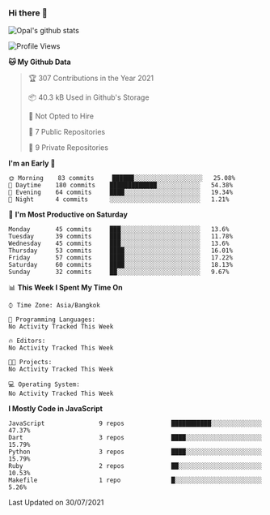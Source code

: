 ### Hi there 👋

![Opal's github stats](https://github-readme-stats.vercel.app/api?username=coolkidneversleep&count_private=true&show_icons=true&theme=radical)


<!--START_SECTION:waka-->
![Profile Views](http://img.shields.io/badge/Profile%20Views-4-blue)

**🐱 My Github Data** 

> 🏆 307 Contributions in the Year 2021
 > 
> 📦 40.3 kB Used in Github's Storage 
 > 
> 🚫 Not Opted to Hire
 > 
> 📜 7 Public Repositories 
 > 
> 🔑 9 Private Repositories  
 > 
**I'm an Early 🐤** 

```text
🌞 Morning    83 commits     ██████░░░░░░░░░░░░░░░░░░░   25.08% 
🌆 Daytime    180 commits    █████████████░░░░░░░░░░░░   54.38% 
🌃 Evening    64 commits     ████░░░░░░░░░░░░░░░░░░░░░   19.34% 
🌙 Night      4 commits      ░░░░░░░░░░░░░░░░░░░░░░░░░   1.21%

```
📅 **I'm Most Productive on Saturday** 

```text
Monday       45 commits     ███░░░░░░░░░░░░░░░░░░░░░░   13.6% 
Tuesday      39 commits     ███░░░░░░░░░░░░░░░░░░░░░░   11.78% 
Wednesday    45 commits     ███░░░░░░░░░░░░░░░░░░░░░░   13.6% 
Thursday     53 commits     ████░░░░░░░░░░░░░░░░░░░░░   16.01% 
Friday       57 commits     ████░░░░░░░░░░░░░░░░░░░░░   17.22% 
Saturday     60 commits     ████░░░░░░░░░░░░░░░░░░░░░   18.13% 
Sunday       32 commits     ██░░░░░░░░░░░░░░░░░░░░░░░   9.67%

```


📊 **This Week I Spent My Time On** 

```text
⌚︎ Time Zone: Asia/Bangkok

💬 Programming Languages: 
No Activity Tracked This Week

🔥 Editors: 
No Activity Tracked This Week

🐱‍💻 Projects: 
No Activity Tracked This Week

💻 Operating System: 
No Activity Tracked This Week

```

**I Mostly Code in JavaScript** 

```text
JavaScript               9 repos             ███████████░░░░░░░░░░░░░░   47.37% 
Dart                     3 repos             ████░░░░░░░░░░░░░░░░░░░░░   15.79% 
Python                   3 repos             ████░░░░░░░░░░░░░░░░░░░░░   15.79% 
Ruby                     2 repos             ██░░░░░░░░░░░░░░░░░░░░░░░   10.53% 
Makefile                 1 repo              █░░░░░░░░░░░░░░░░░░░░░░░░   5.26%

```



 Last Updated on 30/07/2021
<!--END_SECTION:waka-->
